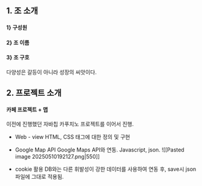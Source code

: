 ## 1. 조 소개
#### 1} 구성원

#### 2} 조 이름
#### 3} 조 구호
다양성은 갈등이 아니라 성장의 씨앗이다.


## 2. 프로젝트 소개
#### 카페 프로젝트 + 맵
이전에 진행했던 자바칩 카푸치노 프로젝트를 이어서 진행.

- Web - view
	HTML, CSS 태그에 대한 정의 및 구현 
	
- Google Map API
	Google Maps API와 연동. Javascript, json.
	![[Pasted image 20250510192127.png|550]]
- cookie 활용
	DB와는 다른 휘발성이 강한 데이터를 사용하여 연동 후,
	save시 json 파일에 그대로 적용됨.
